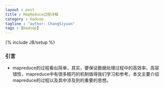 ```yaml
---
layout : post
title : MapReduce过程详解
category : Hadoop
tagline : "author: ChangSiyuan"
tags : [Hadoop]
---
```

{% include JB/setup %}

### 引言
- mapreduce的过程看似简单，其实，要保证数据处理过程中的高效率、高容错性，mapreduce中有很多精巧的机制值得我们学习和参考。本文主要介绍mapreduce的过程以及其中涉及到的重要的思想。
